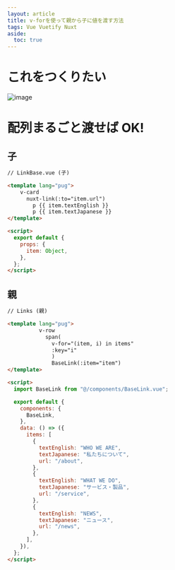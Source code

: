 ```yaml
---
layout: article
title: v-forを使って親から子に値を渡す方法
tags: Vue Vuetify Nuxt
aside:
  toc: true
---
```


# これをつくりたい

![image](https://user-images.githubusercontent.com/44778704/86755339-877fd180-c07c-11ea-91b2-3386ebde78ec.png)

# 配列まるごと渡せば OK!

## 子

```html
// LinkBase.vue (子)

<template lang="pug">
    v-card
      nuxt-link(:to="item.url")
        p {{ item.textEnglish }}
        p {{ item.textJapanese }}
</template>

<script>
  export default {
    props: {
      item: Object,
    },
  };
</script>
```

## 親

```html
// Links (親)

<template lang="pug">
          v-row
            span(
              v-for="(item, i) in items"
              :key="i"
              )
              BaseLink(:item="item")
</template>

<script>
  import BaseLink from "@/components/BaseLink.vue";

  export default {
    components: {
      BaseLink,
    },
    data: () => ({
      items: [
        {
          textEnglish: "WHO WE ARE",
          textJapanese: "私たちについて",
          url: "/about",
        },
        {
          textEnglish: "WHAT WE DO",
          textJapanese: "サービス・製品",
          url: "/service",
        },
        {
          textEnglish: "NEWS",
          textJapanese: "ニュース",
          url: "/news",
        },
      ],
    }),
  };
</script>
```
